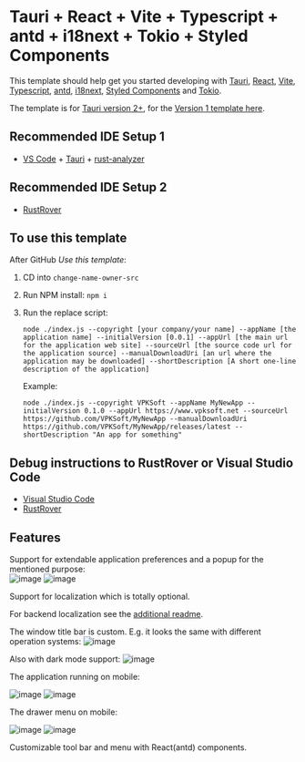 # Tauri + React + Vite + Typescript + antd + i18next + Tokio + Styled Components

This template should help get you started developing with [Tauri](https://tauri.app), [React](https://react.dev), [Vite](https://vitejs.dev), [Typescript](https://www.typescriptlang.org), [antd](https://ant.design), [i18next](https://www.i18next.com), [Styled Components](https://styled-components.com) and [Tokio](https://tokio.rs).

The template is for [Tauri version 2+](https://v2.tauri.app/), for the [Version 1 template here](https://github.com/VPKSoftOrg/tauri_react_vite_ts_script_antd_i18next_tokio_styled_v1).

## Recommended IDE Setup 1

- [VS Code](https://code.visualstudio.com/) + [Tauri](https://marketplace.visualstudio.com/items?itemName=tauri-apps.tauri-vscode) + [rust-analyzer](https://marketplace.visualstudio.com/items?itemName=rust-lang.rust-analyzer)

## Recommended IDE Setup 2

- [RustRover](https://www.jetbrains.com/rust/)

## To use this template
After GitHub *Use this template*:
1. CD into `change-name-owner-src`
2. Run NPM install: `npm i`
3. Run the replace script:

   `node ./index.js --copyright [your company/your name] --appName [the application name] --initialVersion [0.0.1] --appUrl [the main url for the application web site] --sourceUrl [the source code url for the application source] --manualDownloadUri [an url where the application may be downloaded] --shortDescription [A short one-line description of the application]`

   Example:
   
   `node ./index.js --copyright VPKSoft --appName MyNewApp --initialVersion 0.1.0 --appUrl https://www.vpksoft.net --sourceUrl https://github.com/VPKSoft/MyNewApp --manualDownloadUri https://github.com/VPKSoft/MyNewApp/releases/latest --shortDescription "An app for something"` 

## Debug instructions to RustRover or Visual Studio Code
* [Visual Studio Code](https://github.com/VPKSoftOrg/tauri_react_vite_ts_script_antd_i18next_tokio_styled_v2/wiki/Visual-Studio-Code:-Run-and-Debug)
* [RustRover](https://github.com/VPKSoftOrg/tauri_react_vite_ts_script_antd_i18next_tokio_styled_v2/wiki/RustRover:-Run-and-debug)

## Features
Support for extendable application preferences and a popup for the mentioned purpose:  
![image](https://github.com/VPKSoftOrg/tauri_react_vite_ts_script_antd_i18next_tokio_styled/assets/40712699/0dc7b4e9-401e-4ed5-ab8d-4ac21ec38e6a) ![image](https://github.com/VPKSoftOrg/tauri_react_vite_ts_script_antd_i18next_tokio_styled/assets/40712699/b13b78a1-970e-491e-ac61-b58881bf6d30)




Support for localization which is totally optional.

For backend localization see the [additional readme](./src/localization/rust_i18n_transform/README.md).

The window title bar is custom. E.g. it looks the same with different operation systems:
![image](https://github.com/user-attachments/assets/ccaaabb1-45f1-481c-9a85-386e3bf58b43)

Also with dark mode support:
![image](https://github.com/user-attachments/assets/eb5040c9-b7d4-42a3-ba34-78a15b737ffd)

The application running on mobile:

![image](https://github.com/user-attachments/assets/cde7b644-895c-44e0-9be3-fca852909ccf)
 ![image](https://github.com/user-attachments/assets/3062a9b4-15ec-4285-9bfb-3617abd96a24)
 

The drawer menu on mobile:

![image](https://github.com/user-attachments/assets/22e547a2-a65a-4ff0-a998-cb940990fa67)
 ![image](https://github.com/user-attachments/assets/875cd9fa-01ae-40ef-9152-e67fb93c4a95)






Customizable tool bar and menu with React(antd) components.
